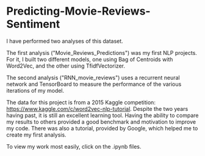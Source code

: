 # Predicting-Movie-Reviews-Sentiment

I have performed two analyses of this dataset. 

The first analysis ("Movie_Reviews_Predictions") was my first NLP projects. For it, I built two different models, one using Bag of Centroids with Word2Vec, and the other using TfidfVectorizer. 

The second analysis ("RNN_movie_reviews") uses a recurrent neural network and TensorBoard to measure the performance of the various iterations of my model.

The data for this project is from a 2015 Kaggle competition: https://www.kaggle.com/c/word2vec-nlp-tutorial. Despite the two years having past, it is still an excellent learning tool. Having the ability to compare my results to others provided a good benchmark and motivation to improve my code. There was also a tutorial, provided by Google, which helped me to create my first analysis.

To view my work most easily, click on the .ipynb files.
